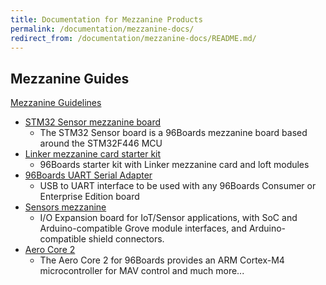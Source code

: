 ```yaml
---
title: Documentation for Mezzanine Products
permalink: /documentation/mezzanine-docs/
redirect_from: /documentation/mezzanine-docs/README.md/
---
```

## Mezzanine Guides

[Mezzanine Guidelines]()

- [STM32 Sensor mezzanine board](STM32/)
   - The STM32 Sensor board is a 96Boards mezzanine board based around the STM32F446 MCU
- [Linker mezzanine card starter kit](LinkerMezzanineStarterKit/)
   - 96Boards starter kit with Linker mezzanine card and loft modules
- [96Boards UART Serial Adapter](UARTSerial/)
   - USB to UART interface to be used with any 96Boards Consumer or Enterprise Edition board
- [Sensors mezzanine](SensorsMezzanine/)
   -  I/O Expansion board for IoT/Sensor applications, with SoC and Arduino-compatible Grove module interfaces, and Arduino-compatible shield connectors.
- [Aero Core 2](AeroCore2/)
   - The Aero Core 2 for 96Boards provides an ARM Cortex-M4 microcontroller for MAV control and much more...
